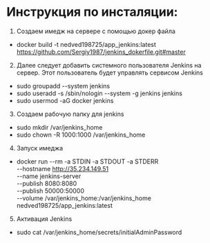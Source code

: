 # Инструкция по инсталяции:

1. Cоздаем имедж на сервере с помощью докер файла

 - docker build -t nedved198725/app_jenkins:latest https://github.com/Sergiy1987/jenkins_dokerfile.git#master

2. Далее следует добавить системного пользователя Jenkins на сервер. Этот пользователь будет управлять сервисом Jenkins

 - sudo groupadd --system jenkins
 - sudo useradd -s /sbin/nologin --system -g jenkins jenkins
 - sudo usermod -aG docker jenkins

3. Создаем рабочую папку для jenkins

 - sudo mkdir /var/jenkins_home
 - sudo chown -R 1000:1000 /var/jenkins_home

4. Запуск имеджа

 - docker run --rm -a STDIN -a STDOUT -a STDERR \
          --hostname http://35.234.149.51 \
          --name jenkins-server \
          --publish 8080:8080 \
          --publish 50000:50000 \
          --volume /var/jenkins_home:/var/jenkins_home \
          nedved198725/app_jenkins:latest

5. Активация Jenkins

 - sudo cat /var/jenkins_home/secrets/initialAdminPassword
